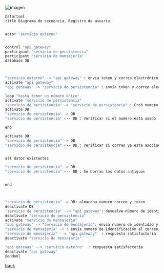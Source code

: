 ![imagen](http://www.plantuml.com/plantuml/png/jPJ1ZjGm38RlUGghP-O5HWYjW2S0YRityGw1DAuSPs0UYjFUzjeNmsbLQMQgRa62EKv-_v_pryv3KHIjVN8QDH5yZ7WIx142GI5VAVk8R-0JdM9HuVPtBHKbidCElR90LqZEqKS6-gaacJixyfnDdg338S89bNxWfNE3iKmvODQhClCSI8e19jehifvomMyauozJ1LHyn68zltVsMxS1XtUtV3W2vRCLW_9tod01po9a5OcyolYSe-TsgtYsYhlURvtCUli2VyPnYNc0xYiMHR1A4gWPylZIap2CBqtKNNMpdTVcqNwV7uJ6PyZLcDDv39GrFaMFLf0NUiiOTZ0xYhU7WqcC-8LayXSe4IWjR6efr8A1dQCStFz6Bv_aWZCQ2viuC22m2Y_VeKrvKWYeN6om9bEbulvHHvy97ba4CoJpdocODPug6sCEOfzr14mzUigufBbSRXv05-WgpLVjxbVcQ9fpfNIcbiZjb0GCY_FEW2wQxMtUNg-LT5gksAwwQcTZqpQj6cVBRju1Sm1CV-kwUdYC8bI6EerQGOtbQNey8xO4zzEvZyS0g_TkXxBnh3rG3hLFlm40.png)

```bash
@startuml
title Diagrama de secuencia, Registro de usuario


actor "servicio externo"


control "api gateway"
participant "servicio de persistencia"
participant "servicio de mensajería"
database DB



"servicio externo" -> "api gateway" : envía token y correo electrónico
activate "api gateway"
"api gateway" -> "servicio de persistencia" : envía token y correo electrónico

loop "hasta tener un número único"
activate "servicio de persistencia"
"servicio de persistencia" -> "servicio de persistencia" : Creó numero de identificacion
activate DB 
"servicio de persistencia" -> DB 
"servicio de persistencia" <-- DB : Verificar si el numero esta usado

end

activate DB 
"servicio de persistencia" -> DB 
"servicio de persistencia" <-- DB : Verificar si correo ya esta asociado a otro número


alt datos existentes

"servicio de persistencia" -> DB 
"servicio de persistencia" <-- DB : Se borran los datos antiguos


end



"servicio de persistencia" -> DB: almacena numero correo y token
deactivate DB
"servicio de persistencia" --> "api gateway": devuelve número de identidad
deactivate "servicio de persistencia"
activate "servicio de mensajería"
"api gateway" -> "servicio de mensajería": envia numero de identidad y correo electrónico
"servicio de mensajería" -> : envia numero de identificación al correo electrónico
"servicio de mensajería" --> "api gateway"  : respuesta satisfactoria
deactivate "servicio de mensajería"

"api gateway" --> "servicio externo"  : respuesta satisfactoria
deactivate "api gateway"
@enduml
```

[back](../../../Diagramas.md)